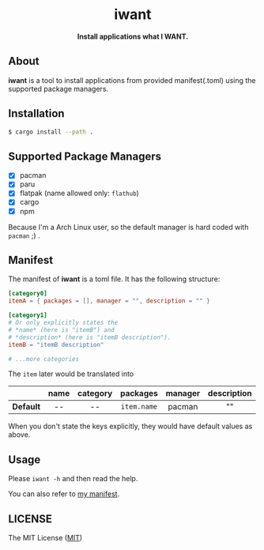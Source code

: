 <div align="center">

# iwant

**Install applications what I WANT.**

</div>



## About

**iwant** is a tool to install applications from provided manifest(.toml) using the supported package managers.



## Installation

```bash
$ cargo install --path .
```



## Supported Package Managers

- [x] pacman
- [x] paru
- [x] flatpak (name allowed only: `flathub`)
- [x] cargo
- [x] npm

Because I'm a Arch Linux user, so the default manager is hard coded with `pacman` ;) .



## Manifest

The manifest of **iwant** is a toml file. It has the following structure:

```toml
[category0]
itemA = { packages = [], manager = "", description = "" }

[category1]
# Or only explicitly states the
# *name* (here is "itemB") and
# *description* (here is "itemB description").
itemB = "itemB description"

# ...more categories
```

The `item` later would be translated into

|             | name | category |  packages   | manager | description
|:-----------:|:----:|:--------:|:-----------:|:-------:|:-----------:
| **Default** |  --  |    --    | `item.name` |  pacman |     ""

When you don't state the keys explicitly, they would have default values as above.



## Usage

Please `iwant -h` and then read the help.

You can also refer to [my manifest](https://github.com/TD-Sky/dotfiles/blob/main/apps.toml).



## LICENSE

The MIT License ([MIT](https://opensource.org/licenses/MIT))
